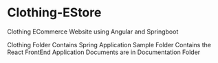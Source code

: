 # Clothing-EStore
Clothing ECommerce Website using Angular and Springboot

Clothing Folder Contains Spring Application
Sample Folder Contains the React FrontEnd Application
Documents are in Documentation Folder
